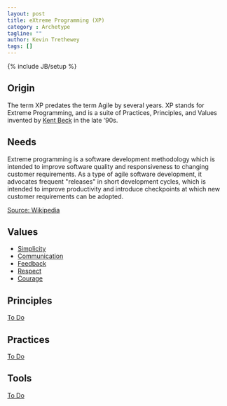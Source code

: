```yaml
---
layout: post
title: eXtreme Programming (XP)
category : Archetype
tagline: ""
author: Kevin Trethewey
tags: []
---
```

{% include JB/setup %}

## Origin
The term XP predates the term Agile by several years. XP stands for Extreme Programming, and is a suite of Practices, Principles, and Values invented by [Kent Beck](http://en.wikipedia.org/wiki/Kent_Beck) in the late ‘90s.

## Needs
Extreme programming is a software development methodology which is intended to improve software quality and responsiveness to changing customer requirements. As a type of agile software development, it advocates frequent "releases" in short development cycles, which is intended to improve productivity and introduce checkpoints at which new customer requirements can be adopted.

[Source: Wikipedia](http://en.wikipedia.org/wiki/Extreme_programming)

## Values
* [Simplicity](/Value/Simplicity)
* [Communication](/Value/Communication)
* [Feedback](/Value/Feedback)
* [Respect](/Value/Respect)
* [Courage](/Value/Courage)

## Principles
[To Do](/Explanation/TODO)

## Practices
[To Do](/Explanation/TODO)

## Tools
[To Do](/Explanation/TODO)
